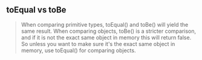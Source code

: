 ## toEqual vs toBe

> When comparing primitive types, toEqual() and toBe() will yield the same result. When comparing objects, toBe() is a stricter comparison, and if it is not the exact same object in memory this will return false. So unless you want to make sure it's the exact same object in memory, use toEqual() for comparing objects.

